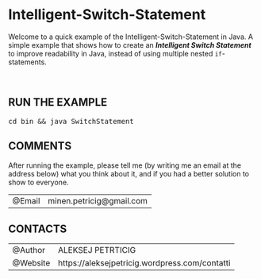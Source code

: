 # Intelligent-Switch-Statement
Welcome to a quick example of the Intelligent-Switch-Statement in Java.
A simple example that shows how to create an <strong><i>Intelligent Switch Statement</i></strong> to improve readability in Java, instead of using multiple nested <code>if</code>-statements.

<br>

<div>
  <h2><strong>RUN THE EXAMPLE</strong></h2>
  <p><pre>cd bin && java SwitchStatement</pre></p>
</div>

<div>
  <h2><strong>COMMENTS</strong></h2>
  <p>After running the example, please tell me (by writing me an email at the address below) what you think
     about it, and if you had a better solution to show to everyone.</p>
  <table style="border:none;">
    <tr>
      <td>@Email</td> <td>minen.petricig@gmail.com</td>
    </tr>
  </table>
</div>

<div>
  <h2><strong>CONTACTS</strong></h2>
  <table>
    <tr>
      <td>@Author</td>	<td>ALEKSEJ PETRTICIG</td>
    </tr>
    <tr>
      <td>@Website</td>	<td>https://aleksejpetricig.wordpress.com/contatti</td>
    </tr>
  </table>
</div>
